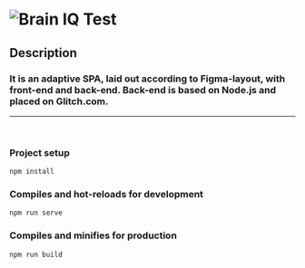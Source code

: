 # ![Brain](/dist/favicons/favicon.ico) IQ Test

## Description

### **It is an adaptive SPA, laid out according to Figma-layout, with front-end and back-end. Back-end is based on Node.js and placed on Glitch.com.**

***

<br/>

### Project setup
```
npm install
```

### Compiles and hot-reloads for development
```
npm run serve
```

### Compiles and minifies for production
```
npm run build
